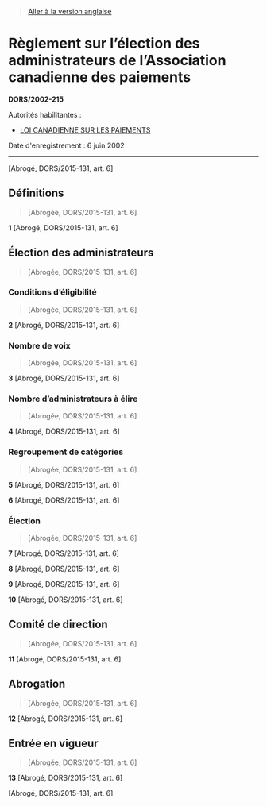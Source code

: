 > [Aller à la version anglaise](/en/Regulations/Statutory%20Orders%20and%20Regulations/2002/215.md)

# Règlement sur l’élection des administrateurs de l’Association canadienne des paiements

**DORS/2002-215**

Autorités habilitantes : 
- [LOI CANADIENNE SUR LES PAIEMENTS](/fr/Lois/Lois%20révisées%20du%20Canada/C/C-21.md)

Date d'enregistrement : 6 juin 2002

----------


[Abrogé, DORS/2015-131, art. 6]



## Définitions
> [Abrogée, DORS/2015-131, art. 6]



**1** [Abrogé, DORS/2015-131, art. 6]




## Élection des administrateurs
> [Abrogée, DORS/2015-131, art. 6]




### Conditions d’éligibilité
> [Abrogée, DORS/2015-131, art. 6]



**2** [Abrogé, DORS/2015-131, art. 6]




### Nombre de voix
> [Abrogée, DORS/2015-131, art. 6]



**3** [Abrogé, DORS/2015-131, art. 6]




### Nombre d’administrateurs à élire
> [Abrogée, DORS/2015-131, art. 6]



**4** [Abrogé, DORS/2015-131, art. 6]




### Regroupement de catégories
> [Abrogée, DORS/2015-131, art. 6]



**5** [Abrogé, DORS/2015-131, art. 6]



**6** [Abrogé, DORS/2015-131, art. 6]




### Élection
> [Abrogée, DORS/2015-131, art. 6]



**7** [Abrogé, DORS/2015-131, art. 6]



**8** [Abrogé, DORS/2015-131, art. 6]



**9** [Abrogé, DORS/2015-131, art. 6]



**10** [Abrogé, DORS/2015-131, art. 6]




## Comité de direction
> [Abrogée, DORS/2015-131, art. 6]



**11** [Abrogé, DORS/2015-131, art. 6]




## Abrogation
> [Abrogée, DORS/2015-131, art. 6]



**12** [Abrogé, DORS/2015-131, art. 6]




## Entrée en vigueur
> [Abrogée, DORS/2015-131, art. 6]



**13** [Abrogé, DORS/2015-131, art. 6]


[Abrogé, DORS/2015-131, art. 6]


